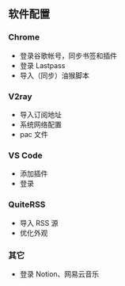 ## 软件配置

### Chrome

- 登录谷歌帐号，同步书签和插件
- 登录 Lastpass
- 导入（同步）油猴脚本

### V2ray

- 导入订阅地址
- 系统网络配置
- pac 文件

### VS Code

- 添加插件
- 登录

### QuiteRSS

- 导入 RSS 源
- 优化外观

### 其它

- 登录 Notion、网易云音乐
